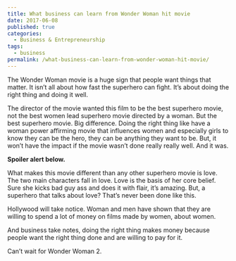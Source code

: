 ```yaml
---
title: What business can learn from Wonder Woman hit movie
date: 2017-06-08
published: true
categories:
  - Business & Entrepreneurship
tags:
  - business
permalink: /what-business-can-learn-from-wonder-woman-hit-movie/
---
```

The Wonder Woman movie is a huge sign that people want things that matter. It isn’t all about how fast the superhero can fight. It’s about doing the right thing and doing it well.

The director of the movie wanted this film to be the best superhero movie, not the best women lead superhero movie directed by a woman. But the best superhero movie. Big difference. Doing the right thing like have a woman power affirming movie that influences women and especially girls to know they can be the hero, they can be anything they want to be. But, it won’t have the impact if the movie wasn’t done really really well. And it was.

**Spoiler alert below.**

What makes this movie different than any other superhero movie is love. The two main characters fall in love. Love is the basis of her core belief. Sure she kicks bad guy ass and does it with flair, it’s amazing. But, a superhero that talks about love? That’s never been done like this.

Hollywood will take notice. Woman and men have shown that they are willing to spend a lot of money on films made by women, about women.

And business take notes, doing the right thing makes money because people want the right thing done and are willing to pay for it.

Can’t wait for Wonder Woman 2.
